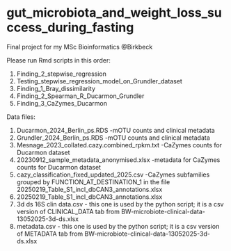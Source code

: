 # gut_microbiota_and_weight_loss_success_during_fasting
Final project for my MSc Bioinformatics @Birkbeck

Please run Rmd scripts in this order:

1. Finding_2_stepwise_regression
2. Testing_stepwise_regression_model_on_Grundler_dataset
3. Finding_1_Bray_dissimilarity
4. Finding_2_Spearman_R_Ducarmon_Grundler
5. Finding_3_CaZymes_Ducarmon

Data files:

1. Ducarmon_2024_Berlin_ps.RDS -mOTU counts and clinical metadata
2. Grundler_2024_Berlin_ps.RDS -mOTU counts and clinical metadata
3. Mesnage_2023_collated.cazy.combined_rpkm.txt -CaZymes counts for Ducarmon dataset
4. 20230912_sample_metadata_anonymised.xlsx -metadata for CaZymes counts for Ducarmon dataset
5. cazy_classification_fixed_updated_2025.csv -CaZymes subfamilies grouped by FUNCTION_AT_DESTINATION_1 in the file 20250219_Table_S1_incl_dbCAN3_annotations.xlsx
6. 20250219_Table_S1_incl_dbCAN3_annotations.xlsx
7. 3d ds 16S clin data.csv - this one is used by the python script; it is a csv version of CLINICAL_DATA tab from BW-microbiote-clinical-data-13052025-3d-ds.xlsx
8. metadata.csv - this one is used by the python script; it is a csv version of METADATA tab from BW-microbiote-clinical-data-13052025-3d-ds.xlsx
